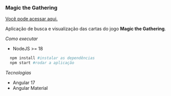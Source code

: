 ### Magic the Gathering

[Você pode acessar aqui.](https://magic-the-gathering-delta.vercel.app/)

Aplicação de busca e visualização das cartas do jogo **Magic the Gathering**.

*Como executar*
- NodeJS >= 18
```bash
  npm install #instalar as dependências
  npm start #rodar a aplicação
```

*Tecnologias*
- Angular 17
- Angular Material
